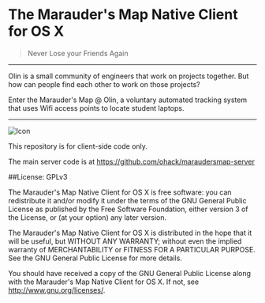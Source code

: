 # The Marauder's Map Native Client for OS X
> Never Lose your Friends Again

----

Olin is a small community of engineers that work on projects together. 
But how can people find each other to work on those projects? 

Enter the Marauder's Map @ Olin, a voluntary automated tracking system that uses
Wifi access points to locate student laptops.

-----

![Icon](https://raw.github.com/jceipek/maraudersmap-nativeclient/master/MapIcon.png "Marauder's Map Icon")

This repository is for client-side code only.

The main server code is at https://github.com/ohack/maraudersmap-server

##License: GPLv3

The Marauder's Map Native Client for OS X is free software: you can redistribute it and/or modify
it under the terms of the GNU General Public License as published by
the Free Software Foundation, either version 3 of the License, or
(at your option) any later version.

The Marauder's Map Native Client for OS X is distributed in the hope that it will be useful,
but WITHOUT ANY WARRANTY; without even the implied warranty of
MERCHANTABILITY or FITNESS FOR A PARTICULAR PURPOSE.  See the
GNU General Public License for more details.

You should have received a copy of the GNU General Public License
along with the Marauder's Map Native Client for OS X.  If not, see <http://www.gnu.org/licenses/>.
